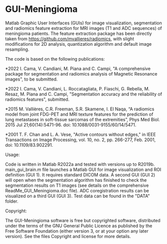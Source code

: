 # GUI-Meningioma

Matlab Graphic User Interfaces (GUIs) for image visualization, segmentation and radiomics feature extraction for MRI images (T1 and ADC sequences) of meningioma patients. The feature extraction package has been directly taken from https://github.com/mvallieres/radiomics, with slight modifications for 2D analysis, quantization algorithm and default image resampling.  

The code is based on the following publications:

*2022 I. Cama, V. Candiani, M. Piana and C. Campi, "A comprehensive package for segmentation and radiomics analysis of Magnetic Resonance images", to be submitted.

*2022 I. Cama, V. Candiani, L. Roccatagliata, P. Fiaschi, G. Rebella, M. Resaz, M. Piana and C. Campi, "Segmentation accuracy and the reliability of radiomics features", submitted.

*2015 M. Vallières, C.R. Freeman, S.R. Skamene, I. El Naqa, “A radiomics model from joint FDG-PET and MRI texture features for the prediction of lung metastases in soft-tissue sarcomas of the extremities”, Phys Med Biol. 2015 Jul 21;60(14):5471-96. doi: 10.1088/0031-9155/60/14/5471.

*2001 T. F. Chan and L. A. Vese, "Active contours without edges," in IEEE Transactions on Image Processing, vol. 10, no. 2, pp. 266-277, Feb. 2001, doi: 10.1109/83.902291.

Usage:

Code is written in Matlab R2022a and tested with versions up to R2019b.
main_gui_brain.m file launches a Matlab GUI for image visualization and ROI definition (GUI 1). It requires standard DICOM data. A second GUI (GUI 2) will open when the segmentation algorithm has finished to check the segmentation results on T1 images (see details on the comprehensive ReadMe_GUI_Meningioma.doc file). ADC coregistration results can be visualized on a third GUI (GUI 3). Test data can be found in the "DATA" folder.

Copyright:

The GUI-Meningioma software is free but copyrighted software, distributed under the terms of the GNU General Public Licence as published by the Free Software Foundation (either version 3, or at your option any later version). See the files Copyright and license for more details.
